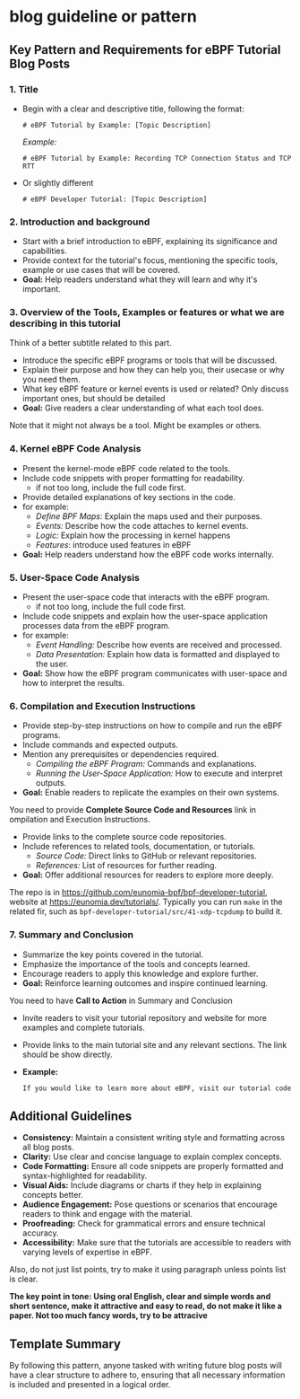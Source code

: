 # blog guideline or pattern

## Key Pattern and Requirements for eBPF Tutorial Blog Posts

### 1. **Title**

- Begin with a clear and descriptive title, following the format:

  ```
  # eBPF Tutorial by Example: [Topic Description]
  ```

  *Example:*

  ```
  # eBPF Tutorial by Example: Recording TCP Connection Status and TCP RTT
  ```

- Or slightly different

  ```
  # eBPF Developer Tutorial: [Topic Description]
  ```

### 2. **Introduction** and background

- Start with a brief introduction to eBPF, explaining its significance and capabilities.
- Provide context for the tutorial's focus, mentioning the specific tools, example or use cases that will be covered.
- **Goal:** Help readers understand what they will learn and why it's important.

### 3. **Overview of the Tools, Examples or features or what we are describing in this tutorial**

Think of a better subtitle related to this part.

- Introduce the specific eBPF programs or tools that will be discussed.
- Explain their purpose and how they can help you, their usecase or why you need them.
- What key eBPF feature or kernel events is used or related? Only discuss important ones, but should be detailed
- **Goal:** Give readers a clear understanding of what each tool does.

Note that it might not always be a tool. Might be examples or others.

### 4. **Kernel eBPF Code Analysis**

- Present the kernel-mode eBPF code related to the tools.
- Include code snippets with proper formatting for readability.
  - if not too long, include the full code first.
- Provide detailed explanations of key sections in the code.
- for example:
  - *Define BPF Maps:* Explain the maps used and their purposes.
  - *Events:* Describe how the code attaches to kernel events.
  - *Logic:* Explain how the processing in kernel happens
  - *Features*: introduce used features in eBPF
- **Goal:** Help readers understand how the eBPF code works internally.

### 5. **User-Space Code Analysis**

- Present the user-space code that interacts with the eBPF program.
  - if not too long, include the full code first.
- Include code snippets and explain how the user-space application processes data from the eBPF program.
- for example:
  - *Event Handling:* Describe how events are received and processed.
  - *Data Presentation:* Explain how data is formatted and displayed to the user.
- **Goal:** Show how the eBPF program communicates with user-space and how to interpret the results.

### 6. **Compilation and Execution Instructions**

- Provide step-by-step instructions on how to compile and run the eBPF programs.
- Include commands and expected outputs.
- Mention any prerequisites or dependencies required.
  - *Compiling the eBPF Program:* Commands and explanations.
  - *Running the User-Space Application:* How to execute and interpret outputs.
- **Goal:** Enable readers to replicate the examples on their own systems.

You need to provide **Complete Source Code and Resources** link in ompilation and Execution Instructions.

- Provide links to the complete source code repositories.
- Include references to related tools, documentation, or tutorials.
  - *Source Code:* Direct links to GitHub or relevant repositories.
  - *References:* List of resources for further reading.
- **Goal:** Offer additional resources for readers to explore more deeply.

The repo is in <https://github.com/eunomia-bpf/bpf-developer-tutorial>, website at <https://eunomia.dev/tutorials/>. Typically you can run `make` in the related fir, such as `bpf-developer-tutorial/src/41-xdp-tcpdump` to build it.

### 7. **Summary and Conclusion**

- Summarize the key points covered in the tutorial.
- Emphasize the importance of the tools and concepts learned.
- Encourage readers to apply this knowledge and explore further.
- **Goal:** Reinforce learning outcomes and inspire continued learning.

You need to have **Call to Action** in Summary and Conclusion

- Invite readers to visit your tutorial repository and website for more examples and complete tutorials.
- Provide links to the main tutorial site and any relevant sections. The link should be show directly.

- **Example:**

  ```md
  If you would like to learn more about eBPF, visit our tutorial code repository at <https://github.com/eunomia-bpf/bpf-developer-tutorial> or our website at <https://eunomia.dev/tutorials/>.
  ```

## Additional Guidelines

- **Consistency:** Maintain a consistent writing style and formatting across all blog posts.
- **Clarity:** Use clear and concise language to explain complex concepts.
- **Code Formatting:** Ensure all code snippets are properly formatted and syntax-highlighted for readability.
- **Visual Aids:** Include diagrams or charts if they help in explaining concepts better.
- **Audience Engagement:** Pose questions or scenarios that encourage readers to think and engage with the material.
- **Proofreading:** Check for grammatical errors and ensure technical accuracy.
- **Accessibility:** Make sure that the tutorials are accessible to readers with varying levels of expertise in eBPF.

Also, do not just list points, try to make it using paragraph unless points list is clear. 

**The key point in tone: Using oral English, clear and simple words and short sentence, make it attractive and easy to read, do not make it like a paper. Not too much fancy words, try to be attracive**

## Template Summary

By following this pattern, anyone tasked with writing future blog posts will have a clear structure to adhere to, ensuring that all necessary information is included and presented in a logical order.
